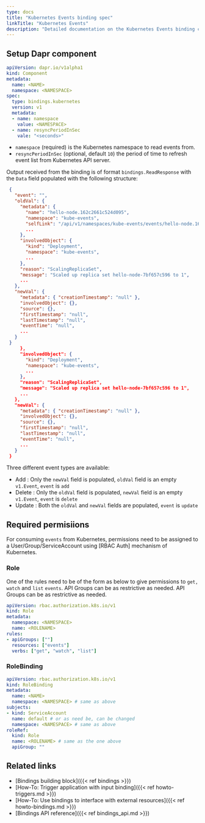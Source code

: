 ```yaml
---
type: docs
title: "Kubernetes Events binding spec"
linkTitle: "Kubernetes Events"
description: "Detailed documentation on the Kubernetes Events binding component"
---
```


## Setup Dapr component

```yaml
apiVersion: dapr.io/v1alpha1
kind: Component
metadata:
  name: <NAME>
  namespace: <NAMESPACE>
spec:
  type: bindings.kubernetes
  version: v1
  metadata:
  - name: namespace
    value: <NAMESPACE>
  - name: resyncPeriodInSec
    vale: "<seconds>"
```

- `namespace` (required) is the Kubernetes namespace to read events from.
- `resyncPeriodInSec` (optional, default `10`) the period of time to refresh event list from Kubernetes API server.

Output received from the binding is of format `bindings.ReadResponse` with the `Data` field populated with the following structure:

```json
 {
   "event": "",
   "oldVal": {
     "metadata": {
       "name": "hello-node.162c2661c524d095",
       "namespace": "kube-events",
       "selfLink": "/api/v1/namespaces/kube-events/events/hello-node.162c2661c524d095",
       ...
     },
     "involvedObject": {
       "kind": "Deployment",
       "namespace": "kube-events",
       ...
     },
     "reason": "ScalingReplicaSet",
     "message": "Scaled up replica set hello-node-7bf657c596 to 1",
     ...
   },
   "newVal": {
     "metadata": { "creationTimestamp": "null" },
     "involvedObject": {},
     "source": {},
     "firstTimestamp": "null",
     "lastTimestamp": "null",
     "eventTime": "null",
     ...
   }
 }
     },
     "involvedObject": {
       "kind": "Deployment",
       "namespace": "kube-events",
       ...
     },
     "reason": "ScalingReplicaSet",
     "message": "Scaled up replica set hello-node-7bf657c596 to 1",
     ...
   },
   "newVal": {
     "metadata": { "creationTimestamp": "null" },
     "involvedObject": {},
     "source": {},
     "firstTimestamp": "null",
     "lastTimestamp": "null",
     "eventTime": "null",
     ...
   }
 }
```
Three different event types are available:
- Add : Only the `newVal` field is populated, `oldVal` field is an empty `v1.Event`, `event` is `add`
- Delete : Only the `oldVal` field is populated, `newVal` field is an empty `v1.Event`, `event` is `delete`
- Update : Both the `oldVal` and `newVal` fields are populated,  `event` is `update`

## Required permisiions

For consuming `events` from Kubernetes, permissions need to be assigned to a User/Group/ServiceAccount using [RBAC Auth] mechanism of Kubernetes.

### Role

One of the rules need to be of the form as below to give permissions to `get, watch` and `list` `events`. API Groups can be as restrictive as needed. API Groups can be as restrictive as needed.

```yaml
apiVersion: rbac.authorization.k8s.io/v1
kind: Role
metadata:
  namespace: <NAMESPACE>
  name: <ROLENAME>
rules:
- apiGroups: [""]
  resources: ["events"]
  verbs: ["get", "watch", "list"]
```

### RoleBinding

```yaml
apiVersion: rbac.authorization.k8s.io/v1
kind: RoleBinding
metadata:
  name: <NAME>
  namespace: <NAMESPACE> # same as above
subjects:
- kind: ServiceAccount
  name: default # or as need be, can be changed
  namespace: <NAMESPACE> # same as above
roleRef:
  kind: Role
  name: <ROLENAME> # same as the one above
  apiGroup: ""
```

## Related links
- [Bindings building block]({{< ref bindings >}})
- [How-To: Trigger application with input binding]({{< ref howto-triggers.md >}})
- [How-To: Use bindings to interface with external resources]({{< ref howto-bindings.md >}})
- [Bindings API reference]({{< ref bindings_api.md >}})